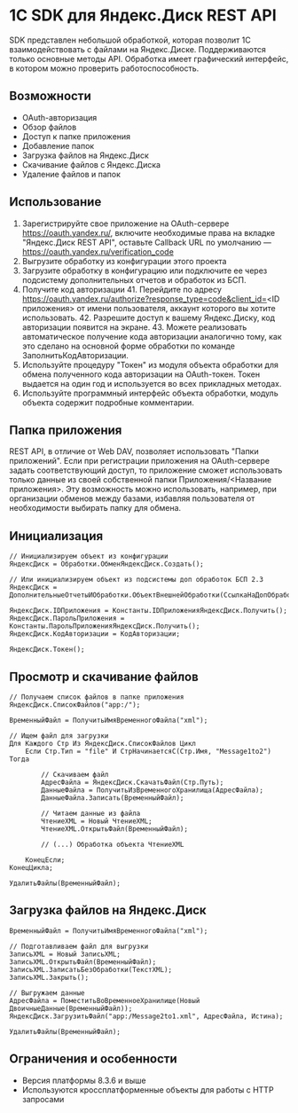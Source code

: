 # 1С SDK для Яндекс.Диск REST API
SDK представлен небольшой обработкой, которая позволит 1С взаимодействовать с файлами на Яндекс.Диске. Поддерживаются только основные методы API. Обработка имеет графический интерфейс, в котором можно проверить работоспособность.

## Возможности

- OAuth-авторизация
- Обзор файлов
- Доступ к папке приложения
- Добавление папок
- Загрузка файлов на Яндекс.Диск
- Скачивание файлов с Яндекс.Диска
- Удаление файлов и папок

## Использование

1. Зарегистрируйте свое приложение на OAuth-сервере https://oauth.yandex.ru/, включите необходимые права на вкладке "Яндекс.Диск REST API", оставьте Callback URL по умолчанию — https://oauth.yandex.ru/verification_code
2. Выгрузите обработку из конфигурации этого проекта
3. Загрузите обработку в конфигурацию или подключите ее через подсистему дополнительных отчетов и обработок из БСП.
4. Получите код авторизации
    41. Перейдите по адресу https://oauth.yandex.ru/authorize?response_type=code&client_id=<ID приложения> от имени пользователя, аккаунт которого вы хотите использовать.
    42. Разрешите доступ к вашему Яндекс.Диску, код авторизации появится на экране.
    43. Можете реализовать автоматическое получение кода авторизации аналогично тому, как это сделано на основной форме обработки по команде ЗаполнитьКодАвторизации.
5. Используйте процедуру "Токен" из модуля объекта обработки для обмена полученного кода авторизации на OAuth-токен. Токен выдается на один год и используется во всех прикладных методах.
6. Используйте программный интерфейс объекта обработки, модуль объекта содержит подробные комментарии.

## Папка приложения
REST API, в отличие от Web DAV, позволяет использовать "Папки приложений". Если при регистрации приложения на OAuth-сервере задать соответствующий доступ, то приложение сможет использовать только данные из своей собственной папки Приложения/<Название приложения>. Эту возможность можно использовать, например, при организации обменов между базами, избавляя пользователя от необходимости выбирать папку для обмена.

## Инициализация
	// Инициализируем объект из конфигурации
	ЯндексДиск = Обработки.ОбменЯндексДиск.Создать();
	
	// Или инициализируем объект из подсистемы доп обработок БСП 2.3
	ЯндексДиск = ДополнительныеОтчетыИОбработки.ОбъектВнешнейОбработки(СсылкаНаДопОбработку);
	
	ЯндексДиск.IDПриложения = Константы.IDПриложенияЯндексДиск.Получить();
	ЯндексДиск.ПарольПриложения = Константы.ПарольПриложенияЯндексДиск.Получить();
	ЯндексДиск.КодАвторизации = КодАвторизации;
	
	ЯндексДиск.Токен();

## Просмотр и скачивание файлов
	// Получаем список файлов в папке приложения
	ЯндексДиск.СписокФайлов("app:/");

	ВременныйФайл = ПолучитьИмяВременногоФайла("xml");

	// Ищем файл для загрузки
	Для Каждого Стр Из ЯндексДиск.СписокФайлов Цикл
		Если Стр.Тип = "file" И СтрНачинаетсяС(Стр.Имя, "Message1to2") Тогда

			// Скачиваем файл
			АдресФайла = ЯндексДиск.СкачатьФайл(Стр.Путь);
			ДанныеФайла = ПолучитьИзВременногоХранилища(АдресФайла);
			ДанныеФайла.Записать(ВременныйФайл);

			// Читаем данные из файла
			ЧтениеXML = Новый ЧтениеXML;
			ЧтениеXML.ОткрытьФайл(ВременныйФайл);

			// (...) Обработка объекта ЧтениеXML

		КонецЕсли;
	КонецЦикла;

	УдалитьФайлы(ВременныйФайл);

## Загрузка файлов на Яндекс.Диск

	ВременныйФайл = ПолучитьИмяВременногоФайла("xml");

	// Подготавливаем файл для выгрузки
	ЗаписьXML = Новый ЗаписьXML;
	ЗаписьXML.ОткрытьФайл(ВременныйФайл);
	ЗаписьXML.ЗаписатьБезОбработки(ТекстXML);
	ЗаписьXML.Закрыть();

	// Выгружаем данные
	АдресФайла = ПоместитьВоВременноеХранилище(Новый ДвоичныеДанные(ВременныйФайл));
	ЯндексДиск.ЗагрузитьФайл("app:/Message2to1.xml", АдресФайла, Истина);

	УдалитьФайлы(ВременныйФайл);

## Ограничения и особенности

- Версия платформы 8.3.6 и выше
- Используются кроссплатформенные объекты для работы с HTTP запросами

